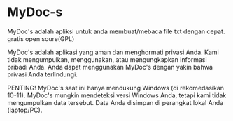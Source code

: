 # MyDoc-s
MyDoc's adalah apliksi untuk anda membuat/mebaca file txt dengan cepat. gratis open soure(GPL)

MyDoc's adalah aplikasi yang aman dan menghormati privasi Anda. Kami tidak mengumpulkan, menggunakan, atau mengungkapkan informasi pribadi Anda. Anda dapat menggunakan MyDoc's dengan yakin bahwa privasi Anda terlindungi.

PENTING!
MyDoc's saat ini hanya mendukung Windows (di rekomedasikan 10-11).
MyDoc's mungkin mendeteksi versi Windows Anda, tetapi kami tidak mengumpulkan data tersebut.
Data Anda disimpan di perangkat lokal Anda (laptop/PC).


